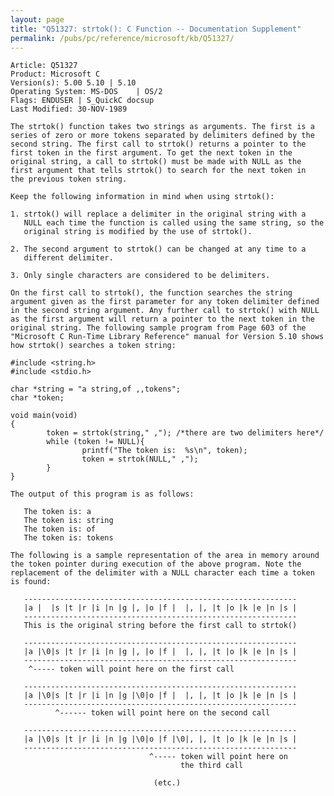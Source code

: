 ```yaml
---
layout: page
title: "Q51327: strtok(): C Function -- Documentation Supplement"
permalink: /pubs/pc/reference/microsoft/kb/Q51327/
---
```


	Article: Q51327
	Product: Microsoft C
	Version(s): 5.00 5.10 | 5.10
	Operating System: MS-DOS    | OS/2
	Flags: ENDUSER | S_QuickC docsup
	Last Modified: 30-NOV-1989
	
	The strtok() function takes two strings as arguments. The first is a
	series of zero or more tokens separated by delimiters defined by the
	second string. The first call to strtok() returns a pointer to the
	first token in the first argument. To get the next token in the
	original string, a call to strtok() must be made with NULL as the
	first argument that tells strtok() to search for the next token in
	the previous token string.
	
	Keep the following information in mind when using strtok():
	
	1. strtok() will replace a delimiter in the original string with a
	   NULL each time the function is called using the same string, so the
	   original string is modified by the use of strtok().
	
	2. The second argument to strtok() can be changed at any time to a
	   different delimiter.
	
	3. Only single characters are considered to be delimiters.
	
	On the first call to strtok(), the function searches the string
	argument given as the first parameter for any token delimiter defined
	in the second string argument. Any further call to strtok() with NULL
	as the first argument will return a pointer to the next token in the
	original string. The following sample program from Page 603 of the
	"Microsoft C Run-Time Library Reference" manual for Version 5.10 shows
	how strtok() searches a token string:
	
	#include <string.h>
	#include <stdio.h>
	
	char *string = "a string,of ,,tokens";
	char *token;
	
	void main(void)
	{
	        token = strtok(string," ,"); /*there are two delimiters here*/
	        while (token != NULL){
	                printf("The token is:  %s\n", token);
	                token = strtok(NULL," ,");
	        }
	}
	
	The output of this program is as follows:
	
	   The token is: a
	   The token is: string
	   The token is: of
	   The token is: tokens
	
	The following is a sample representation of the area in memory around
	the token pointer during execution of the above program. Note the
	replacement of the delimiter with a NULL character each time a token
	is found:
	
	   -------------------------------------------------------------
	   |a |  |s |t |r |i |n |g |, |o |f |  |, |, |t |o |k |e |n |s |
	   -------------------------------------------------------------
	   This is the original string before the first call to strtok()
	
	   -------------------------------------------------------------
	   |a |\0|s |t |r |i |n |g |, |o |f |  |, |, |t |o |k |e |n |s |
	   -------------------------------------------------------------
	    ^----- token will point here on the first call
	
	   -------------------------------------------------------------
	   |a |\0|s |t |r |i |n |g |\0|o |f |  |, |, |t |o |k |e |n |s |
	   -------------------------------------------------------------
	          ^------ token will point here on the second call
	
	   -------------------------------------------------------------
	   |a |\0|s |t |r |i |n |g |\0|o |f |\0|, |, |t |o |k |e |n |s |
	   -------------------------------------------------------------
	                               ^----- token will point here on
	                                      the third call
	
	                                (etc.)
